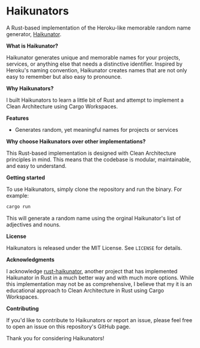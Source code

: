 **Haikunators**
================

A Rust-based implementation of the Heroku-like memorable random name generator, [Haikunator](https://github.com/usmanbashir/haikunator).

**What is Haikunator?**

Haikunator generates unique and memorable names for your projects, services, or anything else that needs a distinctive identifier. Inspired by Heroku's naming convention, Haikunator creates names that are not only easy to remember but also easy to pronounce.

**Why Haikunators?**

I built Haikunators to learn a little bit of Rust and attempt to implement a Clean Architecture using Cargo Workspaces.

**Features**

* Generates random, yet meaningful names for projects or services

**Why choose Haikunators over other implementations?**

This Rust-based implementation is designed with Clean Architecture principles in mind. This means that the codebase is modular, maintainable, and easy to understand.

**Getting started**

To use Haikunators, simply clone the repository and run the binary. For example:
```bash
cargo run
```
This will generate a random name using the orginal Haikunator's list of adjectives and nouns.

**License**

Haikunators is released under the MIT License. See `LICENSE` for details.

**Acknowledgments**

I acknowledge [rust-haikunator](https://github.com/nishanths/rust-haikunator), another project that has implemented Haikunator in Rust in a much better way and with much more options. While this implementation may not be as comprehensive, I believe that my it is an educational approach to Clean Architecture in Rust using Cargo Workspaces.

**Contributing**

If you'd like to contribute to Haikunators or report an issue, please feel free to open an issue on this repository's GitHub page.

Thank you for considering Haikunators!
